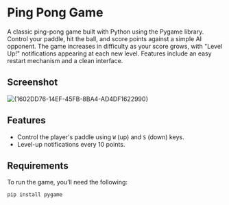 # Ping Pong Game

A classic ping-pong game built with Python using the Pygame library. Control your paddle, hit the ball, and score points against a simple AI opponent. The game increases in difficulty as your score grows, with "Level Up!" notifications appearing at each new level. Features include an easy restart mechanism and a clean interface.

## Screenshot
![{1602DD76-14EF-45FB-8BA4-AD4DF1622990}](https://github.com/user-attachments/assets/6ae8eacb-df97-4f43-905c-e6a869308da8)


## Features
- Control the player's paddle using `W` (up) and `S` (down) keys.
- Level-up notifications every 10 points.

## Requirements
To run the game, you’ll need the following:
  ```bash
  pip install pygame
